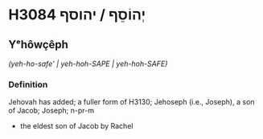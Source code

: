 # H3084 יְהוֹסֵף / יהוסף

## Yᵉhôwçêph

_(yeh-ho-safe' | yeh-hoh-SAPE | yeh-hoh-SAFE)_

### Definition

Jehovah has added; a fuller form of H3130; Jehoseph (i.e., Joseph), a son of Jacob; Joseph; n-pr-m

- the eldest son of Jacob by Rachel
